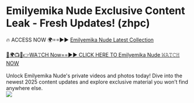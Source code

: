 # Emilyemika Nude Exclusive Content Leak - Fresh Updates! (zhpc)

🔥 ACCESS NOW 🌍==►► <a href="https://tinyurl.com/yc657z5k" rel="nofollow">Emilyemika Nude Latest Collection</a>
<br><br>
[🔴🌍📺📱👉WA𝚃CH Now==►► CLICK HERE TO Emilyemika Nude 𝚆𝙰𝚃𝙲𝙷 NOW](https://tinyurl.com/yc657z5k)
<br><br>
Unlock Emilyemika Nude's private videos and photos today! Dive into the newest 2025 content updates and explore exclusive material you won’t find anywhere else.
<br>
<a href="https://tinyurl.com/yc657z5k" rel="nofollow" data-target="animated-image.originalLink"><img src="https://camo.githubusercontent.com/8a4f000d20f83aca3bf7ec5f350d767afa0574a8a352519fd8cfa583a6f93a33/68747470733a2f2f692e696d6775722e636f6d2f644a486b345a712e676966" data-canonical-src="https://i.imgur.com/dJHk4Zq.gif" style="max-width: 100%; display: inline-block;" data-target="animated-image.originalImage"></a>
<br>
